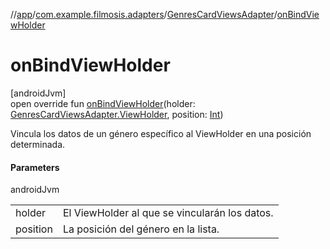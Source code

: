//[app](../../../index.md)/[com.example.filmosis.adapters](../index.md)/[GenresCardViewsAdapter](index.md)/[onBindViewHolder](on-bind-view-holder.md)

# onBindViewHolder

[androidJvm]\
open override fun [onBindViewHolder](on-bind-view-holder.md)(holder: [GenresCardViewsAdapter.ViewHolder](-view-holder/index.md), position: [Int](https://kotlinlang.org/api/latest/jvm/stdlib/kotlin/-int/index.html))

Vincula los datos de un género específico al ViewHolder en una posición determinada.

#### Parameters

androidJvm

| | |
|---|---|
| holder | El ViewHolder al que se vincularán los datos. |
| position | La posición del género en la lista. |
